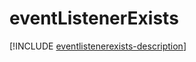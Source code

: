# eventListenerExists

[!INCLUDE [eventlistenerexists-description](includes/eventlistenerexists-description.md)]